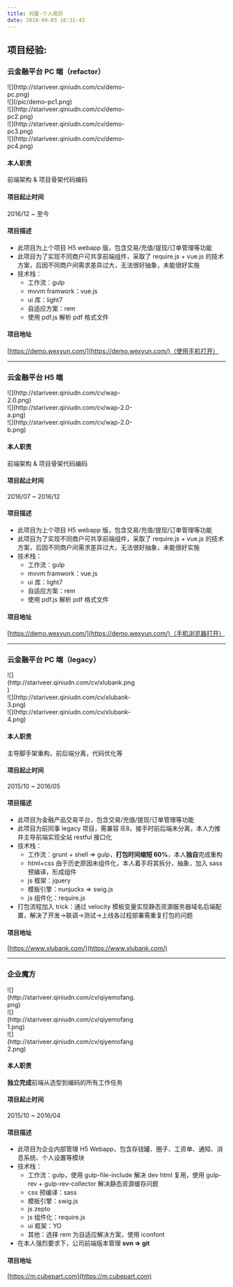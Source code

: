```yaml
---
title: 何星-个人简历
date: 2018-09-03 16:31:43
---
```


## 项目经验:

### 云金融平台 PC 端（refactor）

<div style="vertical-align:top; display: inline-block;width: 295px">![](http://stariveer.qiniudn.com/cv/demo-pc.png)</div><div style="vertical-align:top; display: inline-block;width: 295px">![](/pic/demo-pc1.png)</div><div style="vertical-align:top; display: inline-block;width: 295px">![](http://stariveer.qiniudn.com/cv/demo-pc2.png)</div><div style="vertical-align:top; display: inline-block;width: 295px">![](http://stariveer.qiniudn.com/cv/demo-pc3.png)</div><div style="vertical-align:top; display: inline-block;width: 295px">![](http://stariveer.qiniudn.com/cv/demo-pc4.png)</div>

#### 本人职责

前端架构 & 项目骨架代码编码

#### 项目起止时间

2016/12 ~ 至今

#### 项目描述

- 此项目为上个项目 H5 webapp 版，包含交易/充值/提现/订单管理等功能
- 此项目为了实现不同商户可共享前端组件，采取了 require.js + vue.js 的技术方案，后因不同商户间需求差异过大，无法很好抽象，未能很好实施
- 技术栈：
  - 工作流：gulp
  - mvvm framwork：vue.js
  - ui 库：light7
  - 自适应方案：rem
  - 使用 pdf.js 解析 pdf 格式文件

#### 项目地址

[https://demo.wexyun.com/](https://demo.wexyun.com/)（使用手机打开）

---

### 云金融平台 H5 端

<div style="vertical-align:top; display: inline-block;width: 295px">![](http://stariveer.qiniudn.com/cv/wap-2.0.png)</div><div style="vertical-align:top; display: inline-block;width: 295px">![](http://stariveer.qiniudn.com/cv/wap-2.0-a.png)</div><div style="vertical-align:top; display: inline-block;width: 295px">![](http://stariveer.qiniudn.com/cv/wap-2.0-b.png)</div>

#### 本人职责

前端架构 & 项目骨架代码编码

#### 项目起止时间

2016/07 ~ 2016/12

#### 项目描述

- 此项目为上个项目 H5 webapp 版，包含交易/充值/提现/订单管理等功能
- 此项目为了实现不同商户可共享前端组件，采取了 require.js + vue.js 的技术方案，后因不同商户间需求差异过大，无法很好抽象，未能很好实施
- 技术栈：
  - 工作流：gulp
  - mvvm framwork：vue.js
  - ui 库：light7
  - 自适应方案：rem
  - 使用 pdf.js 解析 pdf 格式文件

#### 项目地址

[https://demo.wexyun.com/](https://demo.wexyun.com/)（手机浏览器打开）

---

### 云金融平台 PC 端（legacy）

<div style="vertical-align:top; display: inline-block;width: 295px">![](http://stariveer.qiniudn.com/cv/xlubank.png)</div><div style="vertical-align:top; display: inline-block;width: 295px">![](http://stariveer.qiniudn.com/cv/xlubank-3.png)</div><div style="vertical-align:top; display: inline-block;width: 295px">![](http://stariveer.qiniudn.com/cv/xlubank-4.png)</div>

#### 本人职责

主导脚手架重构，前后端分离，代码优化等

#### 项目起止时间

2015/10 ~ 2016/05

#### 项目描述

- 此项目为金融产品交易平台，包含交易/充值/提现/订单管理等功能
- 此项目为前同事 legacy 项目，需兼容 IE8，接手时前后端未分离，本人力推并主导前端实现全站 restful 接口化
- 技术栈：
  - 工作流：grunt + shell => gulp，**打包时间缩短 60%**，本人**独自**完成重构
  - html+css 由于历史原因未组件化，本人着手将其拆分，抽象，加入 sass 预编译，形成组件
  - js 框架：jquery
  - 模板引擎：nunjucks => swig.js
  - js 组件化：require.js
- 打包流程加入 trick：通过 velocity 模板变量实现静态资源服务器域名后端配置，解决了开发->联调->测试->上线各过程部署需重复打包的问题

#### 项目地址

[https://www.xlubank.com/](https://www.xlubank.com/)

---

### 企业魔方

<div style="vertical-align:top; display: inline-block;width: 295px">![](http://stariveer.qiniudn.com/cv/qiyemofang.png)</div><div style="vertical-align:top; display: inline-block;width: 295px">![](http://stariveer.qiniudn.com/cv/qiyemofang1.png)</div><div style="vertical-align:top; display: inline-block;width: 295px">![](http://stariveer.qiniudn.com/cv/qiyemofang2.png)</div>

#### 本人职责

**独立完成**前端从选型到编码的所有工作任务

#### 项目起止时间

2015/10 ~ 2016/04

#### 项目描述

- 此项目为企业内部管理 H5 Webapp，包含存钱罐、圈子、工资单、通知、消息系统、个人设置等模块
- 技术栈：
  - 工作流：gulp，使用 gulp-file-include 解决 dev html 复用，使用 gulp-rev + gulp-rev-collector 解决静态资源缓存问题
  - css 预编译：sass
  - 模板引擎：swig.js
  - js zepto
  - js 组件化：require.js
  - ui 框架：YO
  - 其他：选择 rem 为自适应解决方案，使用 iconfont
- 在本人强烈要求下，公司前端版本管理 **svn => git**

#### 项目地址

[https://m.cubepart.com](https://m.cubepart.com)
